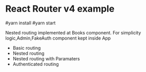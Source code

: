 <h1>React Router v4 example</h1>

#yarn install
#yarn start

Nested routing implemented at Books component.
For simplicity logic,Admin,FakeAuth component kept inside App

- Basic routing
- Nested routing
- Nested routing with Paramaters
- Authenticated routing